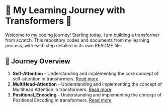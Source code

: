 # 🌟 My Learning Journey with Transformers 🌟

Welcome to my coding journey! Starting today, I am building a transformer from scratch. This repository codes and documents from my learning process, with each step detailed in its own README file.

## 🚀 Journey Overview

1. **Self-Attention** - Understanding and implementing the core concept of self-attention in transformers. [Read more](Self_Attention/Readme.md)
2. **MultiHead-Attention** - Understanding and implementing the concept of Multihead Attention in transformers. [Read more](MultiHead_Attention/Readme.md)
3. **Positional_Encoding** - Understanding and implementing the  concept of Positional Encoding in transformers. [Read more](Positional_Encoding/Readme.md)



